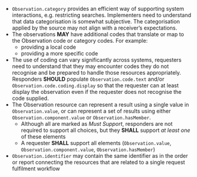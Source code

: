 - `Observation.category` provides an efficient way of supporting system interactions, e.g. restricting searches. Implementers need to understand that data categorisation is somewhat subjective. The categorisation applied by the source may not align with a receiver’s expectations.
- The observations **MAY** have additional codes that translate or map to the Observation code or category codes. For example:
   -  providing a local code
   -  providing a more specific code
- The use of coding can vary significantly across systems, requesters need to understand that they may encounter codes they do not recognise and be prepared to handle those resources appropriately. Responders **SHOULD** populate `Observation.code.text` and/or `Observation.code.coding.display` so that the requester can at least display the observation even if the requester does not recognise the code supplied. 
- The Observation resource can represent a result using a single value in `Observation.value`, or can represent a set of results using either `Observation.component.value` or `Observation.hasMember`.
  - Although all are marked as *Must Support*, responders are not required to support all choices, but they **SHALL** support *at least one* of these elements
  - A requester **SHALL** support all elements (`Observation.value`, `Observation.component.value`, `Observation.hasMember`)
- `Observation.identifier` may contain the same identifier as in the order or report connecting the resources that are related to a single request fulfilment workflow
